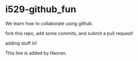 # i529-github_fun

We learn how to collaborate using github.

fork this repo, add some commits, and submit a pull request!

adding stuff in!

This line is added by Haoran.
